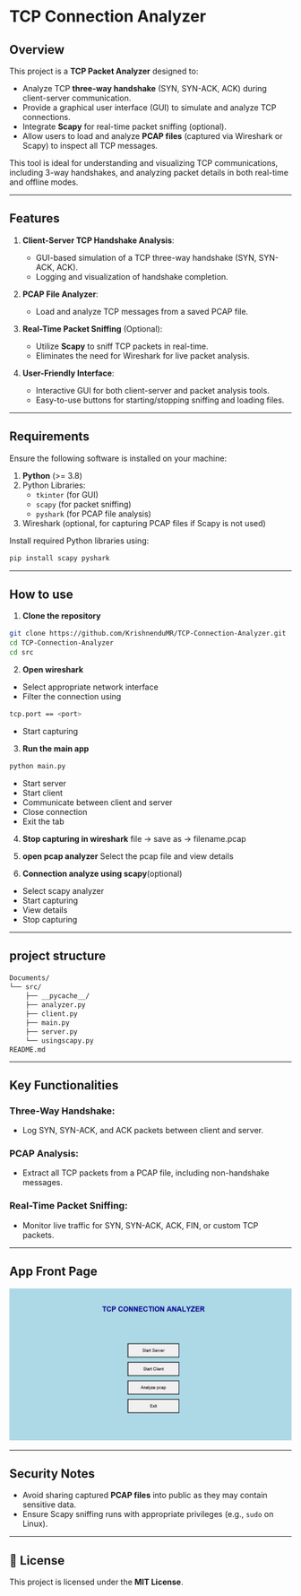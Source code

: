 # TCP Connection Analyzer

## Overview
This project is a **TCP Packet Analyzer** designed to:
- Analyze TCP **three-way handshake** (SYN, SYN-ACK, ACK) during client-server communication.
- Provide a graphical user interface (GUI) to simulate and analyze TCP connections.
- Integrate **Scapy** for real-time packet sniffing (optional).
- Allow users to load and analyze **PCAP files** (captured via Wireshark or Scapy) to inspect all TCP messages.

This tool is ideal for understanding and visualizing TCP communications, including 3-way handshakes, and analyzing packet details in both real-time and offline modes.

---

## Features
1. **Client-Server TCP Handshake Analysis**:
   - GUI-based simulation of a TCP three-way handshake (SYN, SYN-ACK, ACK).
   - Logging and visualization of handshake completion.

2. **PCAP File Analyzer**:
   - Load and analyze TCP messages from a saved PCAP file.

3. **Real-Time Packet Sniffing** (Optional):
   - Utilize **Scapy** to sniff TCP packets in real-time.
   - Eliminates the need for Wireshark for live packet analysis.

4. **User-Friendly Interface**:
   - Interactive GUI for both client-server and packet analysis tools.
   - Easy-to-use buttons for starting/stopping sniffing and loading files.

---

## Requirements
Ensure the following software is installed on your machine:

1. **Python** (>= 3.8)
2. Python Libraries:
   - `tkinter` (for GUI)
   - `scapy` (for packet sniffing)
   - `pyshark` (for PCAP file analysis)
3. Wireshark (optional, for capturing PCAP files if Scapy is not used)

Install required Python libraries using:
```bash
pip install scapy pyshark
```
---

## How to use
1. **Clone the repository**
```bash
git clone https://github.com/KrishnenduMR/TCP-Connection-Analyzer.git
cd TCP-Connection-Analyzer
cd src
```
2. **Open wireshark**
- Select appropriate network interface
- Filter the connection using 
```bash
tcp.port == <port>
```
- Start capturing

3. **Run the main app**
```bash
python main.py
```
-  Start server
-  Start client
-  Communicate between client and server
-  Close connection
- Exit the tab

4. **Stop capturing in wireshark**
  file -> save as -> filename.pcap

5. **open pcap analyzer**
  Select the pcap file and view details

6. **Connection analyze using scapy**(optional)
- Select scapy analyzer
- Start capturing
- View details
- Stop capturing

---

## project structure
```
Documents/
└── src/
    ├── __pycache__/
    ├── analyzer.py
    ├── client.py
    ├── main.py
    ├── server.py
    └── usingscapy.py
README.md
```
---

## Key Functionalities

### Three-Way Handshake:
- Log SYN, SYN-ACK, and ACK packets between client and server.

### PCAP Analysis:
- Extract all TCP packets from a PCAP file, including non-handshake messages.

### Real-Time Packet Sniffing:
- Monitor live traffic for SYN, SYN-ACK, ACK, FIN, or custom TCP packets.

---

## App Front Page

![alt text](Documents/FrontPage.png)

---

## Security Notes
- Avoid sharing captured **PCAP files** into public as they may contain sensitive data.
- Ensure Scapy sniffing runs with appropriate privileges (e.g., `sudo` on Linux).

---
## 📄 License
This project is licensed under the **MIT License**.



